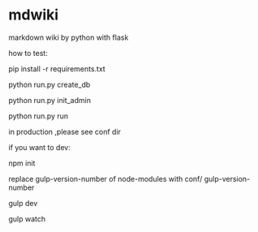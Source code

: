 # mdwiki
markdown wiki by python with flask 

how to test:

pip install -r requirements.txt

python run.py create_db

python run.py init_admin 

python run.py run

in production ,please see conf dir


if you want to dev:

npm init

replace gulp-version-number of node-modules with conf/
gulp-version-number

gulp dev

gulp watch

